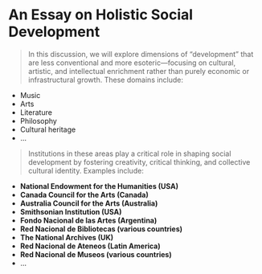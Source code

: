# An Essay on Holistic Social Development

> In this discussion, we will explore dimensions of “development” that are less conventional and more esoteric—focusing on cultural, artistic, and intellectual enrichment rather than purely economic or infrastructural growth. These domains include:

* Music
* Arts
* Literature
* Philosophy
* Cultural heritage
* …

> Institutions in these areas play a critical role in shaping social development by fostering creativity, critical thinking, and collective cultural identity. Examples include:

* **National Endowment for the Humanities (USA)**
* **Canada Council for the Arts (Canada)**
* **Australia Council for the Arts (Australia)**
* **Smithsonian Institution (USA)**
* **Fondo Nacional de las Artes (Argentina)**
* **Red Nacional de Bibliotecas (various countries)**
* **The National Archives (UK)**
* **Red Nacional de Ateneos (Latin America)**
* **Red Nacional de Museos (various countries)**
* …
